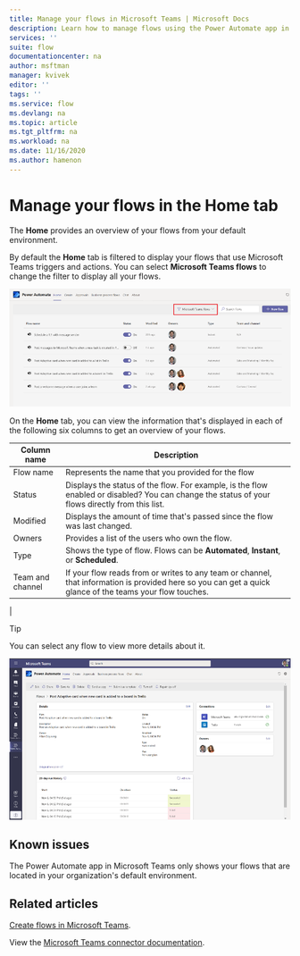 ```yaml
---
title: Manage your flows in Microsoft Teams | Microsoft Docs
description: Learn how to manage flows using the Power Automate app in Microsoft Teams
services: ''
suite: flow
documentationcenter: na
author: msftman
manager: kvivek
editor: ''
tags: ''
ms.service: flow
ms.devlang: na
ms.topic: article
ms.tgt_pltfrm: na
ms.workload: na
ms.date: 11/16/2020
ms.author: hamenon
---
```


# Manage your flows in the Home tab

The **Home** provides an overview of your flows from your default environment.

By default the **Home** tab is filtered to display your flows that use Microsoft Teams triggers and actions. You can select **Microsoft Teams flows** to change the filter to display all your flows.

![Home tab](../media/power-automate-teams-app-create/home-tab.png)

On the **Home** tab, you can view the information that's displayed in each of the following six columns to get an overview of your flows.

Column name | Description
----|----
 Flow name | Represents the name that you provided for the flow
 Status | Displays the status of the flow. For example, is the flow enabled or disabled? You can change the status of your flows directly from this list.
 Modified | Displays the amount of time that's passed since the flow was last changed.
 Owners | Provides a list of the users who own the flow.
 Type |Shows the type of flow. Flows can be **Automated**, **Instant**, or **Scheduled**.
 Team and channel |If your flow reads from or writes to any team or channel, that information is provided here so you can get a quick glance of the teams your flow touches.
  |


>[!TIP]
>You can select any flow to view more details about it. 

![Flow details](../media/power-automate-teams-app-create/flow-details.png)

## Known issues

The Power Automate app in Microsoft Teams only shows your flows that are located in your organization's default environment. 

## Related articles

[Create flows in Microsoft Teams](./power-automate-teams-app-create.md).

View the [Microsoft Teams connector documentation](https://docs.microsoft.com/connectors/teams/).
